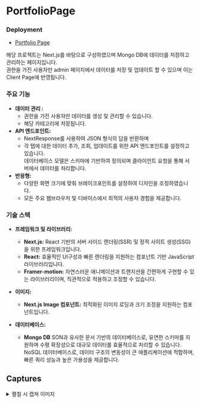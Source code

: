 # PortfolioPage

### Deployment

- <a href="https://portfolio-page-2024-kappa.vercel.app/">Portfolio Page</a>

해당 프로젝트는 Next.js를 바탕으로 구성하였으며 Mongo DB에 데이터를 저장하고 관리하는 페이지입니다.<br/>
권한을 가진 사용자만 admin 페이지에서 데이터를 저장 및 업데이트 할 수 있으며 이는 Client Page에 반영됩니다.

### 주요 기능

- **데이터 관리 :**
  - 권한을 가진 사용자만 데이터를 생성 및 관리할 수 있습니다.
  - 해당 카테고리에 저장됩니다.
- **API 엔드포인트:**
  - NextResponse를 사용하여 JSON 형식의 답을 반환하며
  - 각 탭에 대한 데이터 추가, 조회, 업데이트를 위한 API 엔드포인트를 설정하고 있습니다.
    <br/>데이터베이스 모델은 스키마에 기반하여 정의되며 클라이언트 요청을 통해 서버에서 데이터를 처리합니다.
- **반응형:**
  - 다양한 화면 크기에 맞춰 브레이크포인트를 설정하여 디자인을 조정하였습니다.
  - 모든 주요 웹브라우저 및 디바이스에서 최적의 사용자 경험을 제공합니다.

### 기술 스택

- **프레임워크 및 라이브러리:**

  - **Next.js:** React 기반의 서버 사이드 렌더링(SSR) 및 정적 사이트 생성(SSG)을 위한 프레임워크입니다.
  - **React:** 효율적인 UI구성과 빠른 렌더링을 지원하는 컴포넌트 기반 JavaScript 라이브러리입니다.
  - **Framer-motion:** 자연스러운 애니메이션과 트랜지션을 간편하게 구현할 수 있는 라이브러리이며, 직관적으로 적용하고 조정할 수 있습니다.

- **이미지:**

  - **Next.js Image 컴포넌트:** 최적화된 이미지 로딩과 크기 조정을 지원하는 컴포넌트입니다.

- **데이터베이스:**
  - **Mongo DB** SON과 유사한 문서 기반의 데이터베이스로, 유연한 스키마를 지원하며 수평 확장성으로 대규모 데이터를 효율적으로 처리할 수 있습니다.
    <br/>NoSQL 데이터베이스로, 데이터 구조의 변동성이 큰 애플리케이션에 적합하며, 빠른 쿼리 성능과 높은 가용성을 제공합니다.

## Captures

<details>
  <summary>펼칠 시 캡쳐 이미지</summary>
<img width="1901" alt="스크린샷 2024-08-20 오후 9 58 19" src="https://github.com/user-attachments/assets/9dc2da55-827a-4eea-818c-24f17b2b04bd">

### The

</details>
